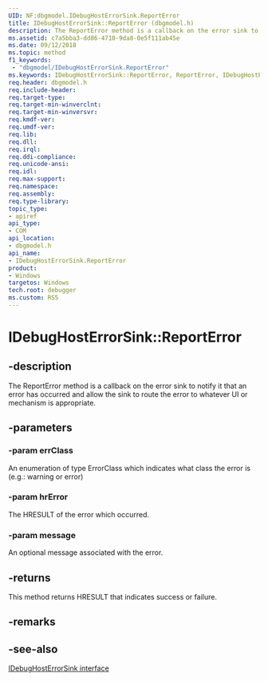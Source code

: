 ```yaml
---
UID: NF:dbgmodel.IDebugHostErrorSink.ReportError
title: IDebugHostErrorSink::ReportError (dbgmodel.h)
description: The ReportError method is a callback on the error sink to notify it that an error has occurred and allow the sink to route the error to whatever UI or mechanism is appropriate. 
ms.assetid: c7a5bba3-dd86-4710-9da8-0e5f111ab45e
ms.date: 09/12/2018
ms.topic: method
f1_keywords:
 - "dbgmodel/IDebugHostErrorSink.ReportError"
ms.keywords: IDebugHostErrorSink::ReportError, ReportError, IDebugHostErrorSink.ReportError, IDebugHostErrorSink::ReportError, IDebugHostErrorSink.ReportError
req.header: dbgmodel.h
req.include-header:
req.target-type:
req.target-min-winverclnt:
req.target-min-winversvr:
req.kmdf-ver:
req.umdf-ver:
req.lib:
req.dll:
req.irql: 
req.ddi-compliance:
req.unicode-ansi:
req.idl:
req.max-support:
req.namespace:
req.assembly:
req.type-library: 
topic_type: 
- apiref
api_type: 
- COM
api_location: 
- dbgmodel.h
api_name: 
- IDebugHostErrorSink.ReportError
product:
- Windows
targetos: Windows
tech.root: debugger
ms.custom: RS5
---
```


# IDebugHostErrorSink::ReportError


## -description

The ReportError method is a callback on the error sink to notify it that an error has occurred and allow the sink to route the error to whatever UI or mechanism is appropriate. 

## -parameters

### -param errClass
An enumeration of type ErrorClass which indicates what class the error is (e.g.: warning or error)

### -param hrError
The HRESULT of the error which occurred.

### -param message
An optional message associated with the error.


## -returns
This method returns HRESULT that indicates success or failure.

## -remarks

## -see-also

[IDebugHostErrorSink interface](nn-dbgmodel-idebughosterrorsink.md)
